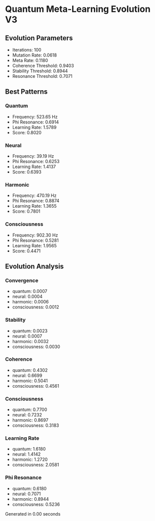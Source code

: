 # Quantum Meta-Learning Evolution V3

## Evolution Parameters
- Iterations: 100
- Mutation Rate: 0.0618
- Meta Rate: 0.1180
- Coherence Threshold: 0.9403
- Stability Threshold: 0.8944
- Resonance Threshold: 0.7071

## Best Patterns

### Quantum
- Frequency: 523.65 Hz
- Phi Resonance: 0.6914
- Learning Rate: 1.5789
- Score: 0.8020

### Neural
- Frequency: 39.19 Hz
- Phi Resonance: 0.6253
- Learning Rate: 1.4137
- Score: 0.6393

### Harmonic
- Frequency: 470.19 Hz
- Phi Resonance: 0.8874
- Learning Rate: 1.3655
- Score: 0.7801

### Consciousness
- Frequency: 902.30 Hz
- Phi Resonance: 0.5281
- Learning Rate: 1.9565
- Score: 0.4471

## Evolution Analysis

### Convergence
- quantum: 0.0007
- neural: 0.0004
- harmonic: 0.0006
- consciousness: 0.0012

### Stability
- quantum: 0.0023
- neural: 0.0007
- harmonic: 0.0032
- consciousness: 0.0030

### Coherence
- quantum: 0.4302
- neural: 0.6699
- harmonic: 0.5041
- consciousness: 0.4561

### Consciousness
- quantum: 0.7700
- neural: 0.7232
- harmonic: 0.8697
- consciousness: 0.3183

### Learning Rate
- quantum: 1.6180
- neural: 1.4142
- harmonic: 1.2720
- consciousness: 2.0581

### Phi Resonance
- quantum: 0.6180
- neural: 0.7071
- harmonic: 0.8944
- consciousness: 0.5236

Generated in 0.00 seconds
